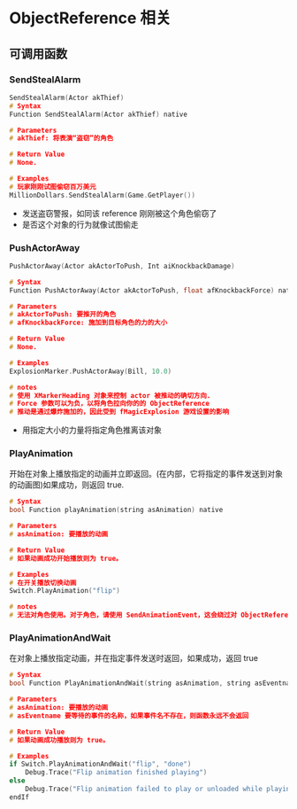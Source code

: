 
# ObjectReference 相关

## 可调用函数


### SendStealAlarm

```c
SendStealAlarm(Actor akThief)
# Syntax
Function SendStealAlarm(Actor akThief) native

# Parameters
# akThief: 将表演“盗窃”的角色

# Return Value
# None.

# Examples
# 玩家刚刚试图偷窃百万美元
MillionDollars.SendStealAlarm(Game.GetPlayer())
```

- 发送盗窃警报，如同该 reference 刚刚被这个角色偷窃了
- 是否这个对象的行为就像试图偷走

### PushActorAway

```c
PushActorAway(Actor akActorToPush, Int aiKnockbackDamage)

# Syntax
Function PushActorAway(Actor akActorToPush, float afKnockbackForce) native

# Parameters
# akActorToPush: 要推开的角色
# afKnockbackForce: 施加到目标角色的力的大小

# Return Value
# None.

# Examples
ExplosionMarker.PushActorAway(Bill, 10.0)

# notes
# 使用 XMarkerHeading 对象来控制 actor 被推动的确切方向.
# Force 参数可以为负，以将角色拉向你的的 ObjectReference
# 推动是通过爆炸施加的，因此受到 fMagicExplosion 游戏设置的影响
```

- 用指定大小的力量将指定角色推离该对象

### PlayAnimation 

开始在对象上播放指定的动画并立即返回。(在内部，它将指定的事件发送到对象的动画图)如果成功，则返回 true.

```c
# Syntax
bool Function playAnimation(string asAnimation) native

# Parameters
# asAnimation: 要播放的动画

# Return Value
# 如果动画成功开始播放则为 true。

# Examples
# 在开关播放切换动画
Switch.PlayAnimation("flip")

# notes
# 无法对角色使用。对于角色，请使用 SendAnimationEvent，这会绕过对 ObjectReference 的检查,从而阻止向参与者发送事件，如果你使用它向角色发送事件，可能会导致角色卡动画，你可以使用 PlayIdle(IdleStop_Loose)取消卡住
```

### PlayAnimationAndWait 

在对象上播放指定动画，并在指定事件发送时返回，如果成功，返回 true

```c
# Syntax
bool Function PlayAnimationAndWait(string asAnimation, string asEventname) native

# Parameters
# asAnimation: 要播放的动画
# asEventname 要等待的事件的名称，如果事件名不存在，则函数永远不会返回

# Return Value
# 如果动画成功播放则为 true。

# Examples
if Switch.PlayAnimationAndWait("flip", "done")
	Debug.Trace("Flip animation finished playing")
else
	Debug.Trace("Flip animation failed to play or unloaded while playing .")
endIf
```



























